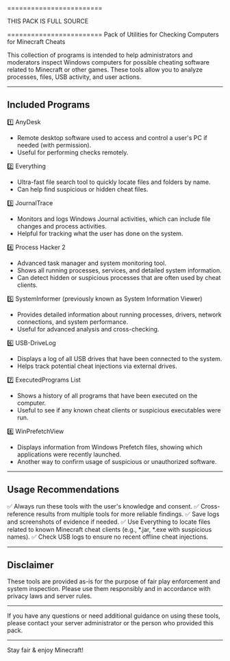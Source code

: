 ========================

THIS PACK IS FULL SOURCE

========================
Pack of Utilities for Checking Computers for Minecraft Cheats

This collection of programs is intended to help administrators and moderators inspect Windows computers for possible cheating software related to Minecraft or other games. These tools allow you to analyze processes, files, USB activity, and user actions.

-------------------------------------
Included Programs
-------------------------------------

1️⃣ AnyDesk
- Remote desktop software used to access and control a user's PC if needed (with permission).
- Useful for performing checks remotely.

2️⃣ Everything
- Ultra-fast file search tool to quickly locate files and folders by name.
- Can help find suspicious or hidden cheat files.

3️⃣ JournalTrace
- Monitors and logs Windows Journal activities, which can include file changes and process activities.
- Helpful for tracking what the user has done on the system.

4️⃣ Process Hacker 2
- Advanced task manager and system monitoring tool.
- Shows all running processes, services, and detailed system information.
- Can detect hidden or suspicious processes that are often used by cheat clients.

5️⃣ SystemInformer (previously known as System Information Viewer)
- Provides detailed information about running processes, drivers, network connections, and system performance.
- Useful for advanced analysis and cross-checking.

6️⃣ USB-DriveLog
- Displays a log of all USB drives that have been connected to the system.
- Helps track potential cheat injections via external drives.

7️⃣ ExecutedPrograms List
- Shows a history of all programs that have been executed on the computer.
- Useful to see if any known cheat clients or suspicious executables were run.

8️⃣ WinPrefetchView
- Displays information from Windows Prefetch files, showing which applications were recently launched.
- Another way to confirm usage of suspicious or unauthorized software.

-------------------------------------
Usage Recommendations
-------------------------------------

✅ Always run these tools with the user's knowledge and consent.
✅ Cross-reference results from multiple tools for more reliable findings.
✅ Save logs and screenshots of evidence if needed.
✅ Use Everything to locate files related to known Minecraft cheat clients (e.g., *.jar, *.exe with suspicious names).
✅ Check USB logs to ensure no recent offline cheat injections.

-------------------------------------
Disclaimer
-------------------------------------

These tools are provided as-is for the purpose of fair play enforcement and system inspection. Please use them responsibly and in accordance with privacy laws and server rules.

-------------------------------------

If you have any questions or need additional guidance on using these tools, please contact your server administrator or the person who provided this pack.

-------------------------------------

Stay fair & enjoy Minecraft!
